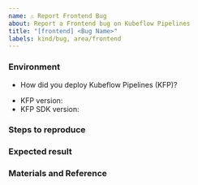 ```yaml
---
name: ⚠️ Report Frontend Bug
about: Report a Frontend bug on Kubeflow Pipelines
title: "[frontend] <Bug Name>"
labels: kind/bug, area/frontend
---
```


### Environment

*  How did you deploy Kubeflow Pipelines (KFP)?
<!-- If you are not sure, here's [an introduction of all options](https://www.kubeflow.org/docs/pipelines/installation/overview/). -->
*  KFP version: <!-- If you are not sure, build commit shows on bottom of KFP UI left sidenav. -->
*  KFP SDK version: <!-- Please attach the output of this shell command: $pip list | grep kfp -->


### Steps to reproduce

<!--
How can we make the problem occur?
This could be a description, code snippet, video, screenshot, etc.
-->

### Expected result

<!-- What should the correct behavior be? -->


### Materials and Reference


<!-- Help oncaller to debug by providing background context, links to reference, etc. -->
